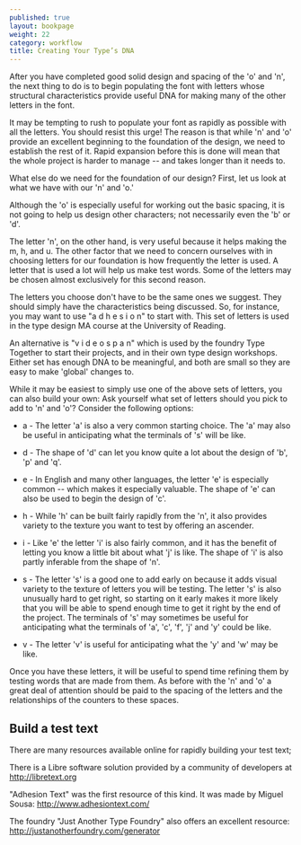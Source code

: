 ```yaml
---
published: true
layout: bookpage
weight: 22
category: workflow
title: Creating Your Type’s DNA
---
```


After you have completed good solid design and spacing of the 'o' and 'n', the next thing to do is to begin populating the font with letters whose structural characteristics provide useful DNA for making many of the other letters in the font.

It may be tempting to rush to populate your font as rapidly as possible with all the letters. You should resist this urge! The reason is that while 'n' and 'o' provide an excellent beginning to the foundation of the design, we need to establish the rest of it. Rapid expansion before this is done will mean that the whole project is harder to manage -- and takes longer than it needs to.

What else do we need for the foundation of our design? First, let us look at what we have with our 'n' and 'o.'

Although the 'o' is especially useful for working out the basic spacing, it is not going to help us design other characters; not necessarily even the 'b' or 'd'.

The letter 'n', on the other hand, is very useful because it helps making the m, h, and u. The other factor that we need to concern ourselves with in choosing letters for our foundation is how frequently the letter is used. A letter that is used a lot will help us make test words. Some of the letters may be chosen almost exclusively for this second reason.

The letters you choose don't have to be the same ones we suggest. They should simply have the characteristics being discussed. So, for instance, you may want to use "a d h e s i o n" to start with. This set of letters is used in the type design MA course at the University of Reading. 

An alternative is "v i d e o s p a n" which is used by the foundry Type Together to start their projects, and in their own type design workshops. Either set has enough DNA to be meaningful, and both are small so they are easy to make 'global' changes to. 

While it may be easiest to simply use one of the above sets of letters, you can also build your own: Ask yourself what set of letters should you pick to add to 'n' and 'o'? Consider the following options:

* a - The letter 'a' is also a very common starting choice. The 'a' may also be useful in anticipating what the terminals of 's' will be like.

* d - The shape of 'd' can let you know quite a lot about the design of 'b', 'p' and 'q'.

* e - In English and many other languages, the letter 'e' is especially common -- which makes it especially valuable. The shape of 'e' can also be used to begin the design of 'c'.

* h - While 'h' can be built fairly rapidly from the 'n', it also provides variety to the texture you want to test by offering an ascender.

* i - Like 'e' the letter 'i' is also fairly common, and it has the benefit of letting you know a little bit about what 'j' is like. The shape of 'i' is also partly inferable from the shape of 'n'.

* s - The letter 's' is a good one to add early on because it adds visual variety to the texture of letters you will be testing. The letter 's' is also unusually hard to get right, so starting on it early makes it more likely that you will be able to spend enough time to get it right by the end of the project. The terminals of 's' may sometimes be useful for anticipating what the terminals of 'a', 'c', 'f', 'j' and 'y' could be like.

* v - The letter 'v' is useful for anticipating what the 'y' and 'w' may be like.

Once you have these letters, it will be useful to spend time refining them by testing words that are made from them. As before with the 'n' and 'o' a great deal of attention should be paid to the spacing of the letters and the relationships of the counters to these spaces.

## Build a test text

There are many resources available online for rapidly building your test text;

There is a Libre software solution provided by a community of developers at <a href="http://libretext.org/">http://libretext.org</a>

"Adhesion Text" was the first resource of this kind. It was made by Miguel Sousa: <a href="http://www.adhesiontext.com/">http://www.adhesiontext.com/</a>

The foundry "Just Another Type Foundry" also offers an excellent resource: <a href="http://justanotherfoundry.com/generator">http://justanotherfoundry.com/generator</a>

